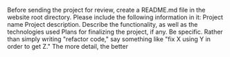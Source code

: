 Before sending the project for review, create a README.md file in the website root directory.
Please include the following information in it:
Project name
Project description. Describe the functionality, as well as the technologies used
Plans for finalizing the project, if any. Be specific. Rather than simply writing "refactor code," say something like "fix X using Y in order to get Z." The more detail, the better
